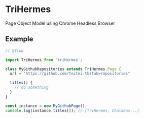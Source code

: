 # TriHermes

Page Object Model using Chrome Headless Browser


## Example

```JavaScript
// @flow

import TriHermes from 'triHermes';

class MyGithubRepositories extends TriHermes.Page {
  url = "https://github.com/teitei-tk?tab=repositories"

  titles() {
    // do something
  }
}

const instance = new MyGithubPage();
console.log(instance.titles()); // [TriHermes, Chaldeas...]
```
